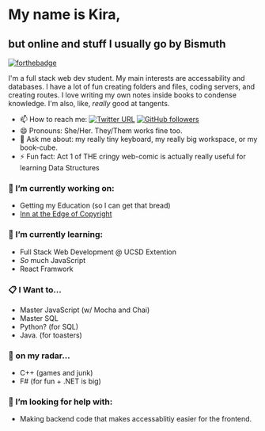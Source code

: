 # My name is Kira, 
## but online and stuff I usually go by Bismuth

[![forthebadge](https://forthebadge.com/images/badges/powered-by-coffee.svg)](https://forthebadge.com)

I'm a full stack web dev student. My main interests are accessability and databases. I have a lot of fun creating folders and files, coding servers, and creating routes. I love writing my own notes inside books to condense knowledge. I'm also, like, *really* good at tangents.

- 📫 How to reach me:
[![Twitter URL](https://img.shields.io/twitter/url?style=social&url=https%3A%2F%2Ftwitter.com%2FBismuth8881)](https://twitter.com/Bismuth8881)
[![GitHub followers](https://img.shields.io/github/followers/KILowrey?style=social)](#)
- 😄 Pronouns: She/Her. They/Them works fine too.
- 💬 Ask me about: my really tiny keyboard, my really big workspace, or my book-cube.
- ⚡ Fun fact: Act 1 of THE cringy web-comic is actually really useful for learning Data Structures

### 🔭 I’m currently working on:
- Getting my Education (so I can get that bread)
- [Inn at the Edge of Copyright](https://github.com/n-lambert/Inn-At-The-Edge-of-Copyright)

### 🌱 I’m currently learning:
- Full Stack Web Development @ UCSD Extention
- *So* much JavaScript
- React Framwork

### 📋 I Want to...
- Master JavaScript (w/ Mocha and Chai)
- Master SQL
- Python? (for SQL)
- Java. (for toasters)

### 💭 on my radar...
- C++ (games and junk)
- F# (for fun + .NET is big)

### 🤔 I’m looking for help with:
- Making backend code that makes accessablitiy easier for the frontend.
